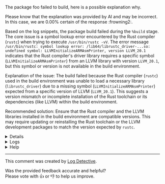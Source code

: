 The package foo failed to build, here is a possible explanation why.

Please know that the explanation was provided by AI and may be incorrect.
In this case, we are 0.00% certain of the response :frowning2:.

Based on the log snippets, the package build failed during the `%build` stage. The core issue is a symbol lookup error encountered by the Rust compiler (`rustc`) when trying to execute `/usr/bin/rustc -vV`. The error message `/usr/bin/rustc: symbol lookup error: /lib64/librustc_driver-...so: undefined symbol: LLVMInitializeARMAsmPrinter, version LLVM_20.1` indicates that the Rust compiler's driver library requires a specific symbol (`LLVMInitializeARMAsmPrinter`) from an LLVM library with version `LLVM_20.1`, but this symbol or version is not available in the build environment.

Explanation of the issue: The build failed because the Rust compiler (`rustc`) used in the build environment was unable to load a necessary library (`librustc_driver`) due to a missing symbol (`LLVMInitializeARMAsmPrinter`) expected from a specific version of LLVM (`LLVM_20.1`). This suggests a version mismatch or incomplete installation of the Rust toolchain or its dependencies (like LLVM) within the build environment.

Recommended solution: Ensure that the Rust compiler and the LLVM libraries installed in the build environment are compatible versions. This may require updating or reinstalling the Rust toolchain or the LLVM development packages to match the version expected by `rustc`.

<details>
<ul>

<li>
<b>Line 9:</b> <code>setting SOURCE_DATE_EPOCH=1745452800
</code>
An RPM build log entry indicating that the environment variable `SOURCE_DATE_EPOCH` is being set to the value `1745452800`. The preceding `9` identifies the log message's stage or level.
</li>

<li>
<b>Line 11:</b> <code>Child return code was: 0
</code>
The line indicates that a child process, identified internally as '11', exited with a return code of '0', signifying successful completion.
</li>

<li>
<b>Line 20:</b> <code>+ umask 022
</code>
Line 20 executes the `umask 022` command, echoed by the shell (`+`). This command sets the file creation mask to 022, resulting in newly created files having default permissions 644 and directories 755.
</li>

<li>
<b>Line 21:</b> <code>+ cd /builddir/build/BUILD/rust-fd-find-10.2.0-build
</code>
Log entry showing execution of the `cd` command to change the current working directory to `/builddir/build/BUILD/rust-fd-find-10.2.0-build` during an RPM build process.
</li>

<li>
<b>Line 25:</b> <code>+ STATUS=0
</code>
Line 25 of the log shows a shell command (indicated by `+`) assigning the value `0` to the variable `STATUS`. A value of `0` conventionally indicates successful execution.
</li>

<li>
<b>Line 42:</b> <code>+ RPM_EC=0
</code>
Line 42 shows the shell variable `RPM_EC` being assigned the value `0`. In shell scripting, an exit code of `0` conventionally signifies successful execution.
</li>

<li>
<b>Line 43:</b> <code>++ jobs -p
</code>
Log entry from stream 43 showing the traced execution of the shell command `jobs -p`.
</li>

<li>
<b>Line 45:</b> <code>Executing(%generate_buildrequires): /bin/sh -e /var/tmp/rpm-tmp.elkhOr
</code>
RPM build log entry showing the execution of the `%generate_buildrequires` stage.
This execution is performed by running the temporary script `/var/tmp/rpm-tmp.elkhOr` using the command `/bin/sh -e`.
The entry is associated with the number 45.
</li>

<li>
<b>Line 49:</b> <code>+ /usr/bin/cargo2rpm --path Cargo.toml buildrequires --with-check
</code>
Line 49 of the log shows the execution of the `/usr/bin/cargo2rpm` command with arguments `--path Cargo.toml`, `buildrequires`, and `--with-check`. This indicates the tool is being run to determine build dependencies based on the `Cargo.toml` file, including dependencies needed for checks.
</li>

<li>
<b>Line 89:</b> <code>Executing(%build): /bin/sh -e /var/tmp/rpm-tmp.aT0gtO
</code>
The log entry indicates that the RPM build process is starting the execution of the `%build` phase. It is running a shell script located at `/var/tmp/rpm-tmp.aT0gtO` using `/bin/sh` with the `-e` option. The output is captured from file descriptor 89.
</li>

<li>
<b>Line 92:</b> <code>+ CFLAGS='-O2 -flto=auto -ffat-lto-objects -fexceptions -g -grecord-gcc-switches -pipe -Wall -Werror=format-security -Wp,-U_FORTIFY_SOURCE,-D_FORTIFY_SOURCE=3 -Wp,-D_GLIBCXX_ASSERTIONS -specs=/usr/lib/rpm/redhat/redhat-hardened-cc1 -fstack-protector-strong -specs=/usr/lib/rpm/redhat/redhat-annobin-cc1  -mbranch-protection=standard -fasynchronous-unwind-tables -fstack-clash-protection -fno-omit-frame-pointer -mno-omit-leaf-frame-pointer '
</code>
The log line shows the shell command used to set the `CFLAGS` environment variable. The variable is assigned a string value containing a series of GCC compiler and preprocessor flags. These flags include options for optimization (`-O2`, `-flto`), debugging (`-g`), warnings (`-Wall`, `-Werror`), security/hardening features (`-fexceptions`, `-fstack-protector-strong`, `-fstack-clash-protection`, `-mbranch-protection`, `-Wp,-D_FORTIFY_SOURCE=3`, spec files), frame pointer handling, and other build process controls.
</li>

<li>
<b>Line 93:</b> <code>+ export CFLAGS
</code>
Line 93 of the script executes the command `export CFLAGS`. The `+` prefix indicates the command being executed.
</li>

<li>
<b>Line 96:</b> <code>+ FFLAGS='-O2 -flto=auto -ffat-lto-objects -fexceptions -g -grecord-gcc-switches -pipe -Wall -Wp,-U_FORTIFY_SOURCE,-D_FORTIFY_SOURCE=3 -Wp,-D_GLIBCXX_ASSERTIONS -specs=/usr/lib/rpm/redhat/redhat-hardened-cc1 -fstack-protector-strong -specs=/usr/lib/rpm/redhat/redhat-annobin-cc1  -mbranch-protection=standard -fasynchronous-unwind-tables -fstack-clash-protection -fno-omit-frame-pointer -mno-omit-leaf-frame-pointer -I/usr/lib64/gfortran/modules '
</code>
The log entry shows the `FFLAGS` environment variable being set. Its value is a string of GCC/Gfortran compiler flags, including settings for optimization (`-O2`, `-flto`), debugging (`-g`), various hardening and protection options (`-fexceptions`, `-Wall`, `-fstack-protector-strong`, `-mbranch-protection`, etc.), and an include path (`-I`). It also includes references to Red Hat specific compiler specifications (`redhat-hardened-cc1`, `redhat-annobin-cc1`).
</li>

<li>
<b>Line 102:</b> <code>+ RUSTFLAGS='-Copt-level=3 -Cdebuginfo=2 -Ccodegen-units=1 -Cstrip=none -Cforce-frame-pointers=yes -Clink-arg=-specs=/usr/lib/rpm/redhat/redhat-package-notes --cap-lints=warn'
</code>
The line shows the `RUSTFLAGS` environment variable being set during the build process. The assigned value is a string containing several Rust compiler flags: `-Copt-level=3`, `-Cdebuginfo=2`, `-Ccodegen-units=1`, `-Cstrip=none`, `-Cforce-frame-pointers=yes`, `-Clink-arg=-specs=/usr/lib/rpm/redhat/redhat-package-notes`, and `--cap-lints=warn`.
</li>

<li>
<b>Line 104:</b> <code>+ LDFLAGS='-Wl,-z,relro -Wl,--as-needed  -Wl,-z,pack-relative-relocs -Wl,-z,now -specs=/usr/lib/rpm/redhat/redhat-hardened-ld -specs=/usr/lib/rpm/redhat/redhat-hardened-ld-errors -specs=/usr/lib/rpm/redhat/redhat-annobin-cc1  -Wl,--build-id=sha1 -specs=/usr/lib/rpm/redhat/redhat-package-notes '
</code>
The log snippet shows the environment variable `LDFLAGS` being set.
It contains linker flags: `-Wl,-z,relro`, `-Wl,--as-needed`, `-Wl,-z,pack-relative-relocs`, `-Wl,-z,now`, and `-Wl,--build-id=sha1`.
It also specifies GCC/linker spec files: `/usr/lib/rpm/redhat/redhat-hardened-ld`, `/usr/lib/rpm/redhat/redhat-hardened-ld-errors`, `/usr/lib/rpm/redhat/redhat-annobin-cc1`, and `/usr/lib/rpm/redhat/redhat-package-notes`.
</li>

<li>
<b>Line 106:</b> <code>+ LT_SYS_LIBRARY_PATH=/usr/lib64:
+ export LT_SYS_LIBRARY_PATH
</code>
The build log shows the environment variable `LT_SYS_LIBRARY_PATH` being assigned the value `/usr/lib64:`. Subsequently, this variable is exported.
</li>

<li>
<b>Line 113:</b> <code>+ /usr/bin/env CARGO_HOME=.cargo RUSTC_BOOTSTRAP=1 'RUSTFLAGS=-Copt-level=3 -Cdebuginfo=2 -Ccodegen-units=1 -Cstrip=none -Cforce-frame-pointers=yes -Clink-arg=-specs=/usr/lib/rpm/redhat/redhat-package-notes --cap-lints=warn' /usr/bin/cargo build -j12 -Z avoid-dev-deps --profile rpm
</code>
The log line shows the execution of `/usr/bin/cargo build` via `/usr/bin/env`. Environment variables `CARGO_HOME=.cargo`, `RUSTC_BOOTSTRAP=1`, and `RUSTFLAGS` are set for the command. `RUSTFLAGS` includes Rust compiler flags `-Copt-level=3`, `-Cdebuginfo=2`, `-Ccodegen-units=1`, `-Cstrip=none`, `-Cforce-frame-pointers=yes`, `-Clink-arg=-specs=/usr/lib/rpm/redhat/redhat-package-notes`, and `--cap-lints=warn`. The `cargo build` command is executed with arguments `-j12`, `-Z avoid-dev-deps`, and `--profile rpm`.
</li>

<li>
<b>Line 114:</b> <code>error: process didn't exit successfully: `/usr/bin/rustc -vV` (exit status: 127)
</code>
The log snippet indicates an error occurred when executing the command `/usr/bin/rustc -vV`. The process did not exit successfully and returned an exit status of 127. This event is associated with log item 114.
</li>

<li>
<b>Line 115:</b> <code>--- stderr
</code>
The snippet indicates the start of output captured from the standard error stream (stderr) during the RPM build process. The number `115` is an identifier associated with this stream.
</li>

<li>
<b>Line 116:</b> <code>/usr/bin/rustc: symbol lookup error: /lib64/librustc_driver-eecdbf8c622aeb56.so: undefined symbol: LLVMInitializeARMAsmPrinter, version LLVM_20.1
</code>
The `rustc` command exited with status 116 due to a symbol lookup error.
The error occurred while loading the shared library `/lib64/librustc_driver-eecdbf8c622aeb56.so`.
The undefined symbol was `LLVMInitializeARMAsmPrinter`, expected with version `LLVM_20.1`.
</li>

<li>
<b>Line 117:</b> <code>error: Bad exit status from /var/tmp/rpm-tmp.aT0gtO (%build)
</code>
The log entry `(117, 'error: Bad exit status from /var/tmp/rpm-tmp.aT0gtO (%build)\n')` indicates an error encountered during the `%build` phase of the RPM process. It reports that a temporary script file, identified as `/var/tmp/rpm-tmp.aT0gtO`, terminated with a non-zero exit status, which RPM interprets as a failure. The line is prefixed with the number `117`.
</li>

<li>
<b>Line 118:</b> <code>RPM build errors:
    Bad exit status from /var/tmp/rpm-tmp.aT0gtO (%build)
</code>
The RPM build process exited with status 118. An error message indicates a non-zero exit status from the temporary script `/var/tmp/rpm-tmp.aT0gtO`, which was executed during the `%build` stage.
</li>

<li>
<b>Line 121:</b> <code>EXCEPTION: [Error('Command failed: \n # /usr/bin/systemd-nspawn -q -M 6362c8910ded47389834edb30736bf03 -D /var/lib/mock/eln-build-side-110864-59163989-6571396/root -a -u mockbuild --capability=cap_ipc_lock --bind=/tmp/mock-resolv.g0ujkids:/etc/resolv.conf --bind=/dev/btrfs-control --bind=/dev/mapper/control --bind=/dev/fuse --bind=/dev/loop-control --bind=/dev/loop0 --bind=/dev/loop1 --bind=/dev/loop2 --bind=/dev/loop3 --bind=/dev/loop4 --bind=/dev/loop5 --bind=/dev/loop6 --bind=/dev/loop7 --bind=/dev/loop8 --bind=/dev/loop9 --bind=/dev/loop10 --bind=/dev/loop11 --console=pipe --setenv=TERM=vt100 --setenv=SHELL=/bin/bash --setenv=HOME=/builddir --setenv=HOSTNAME=mock --setenv=PATH=/usr/bin:/bin:/usr/sbin:/sbin \'--setenv=PROMPT_COMMAND=printf "\\033]0;<mock-chroot>\\007"\' \'--setenv=PS1=<mock-chroot> \\s-\\v\\$ \' --setenv=LANG=C.UTF-8 --resolv-conf=off bash --login -c \'/usr/bin/rpmbuild -ba --noprep --noclean --target aarch64 /builddir/build/SPECS/rust-fd-find.spec\'\n', 1)]
</code>
The log snippet shows an EXCEPTION reporting that the command `/usr/bin/systemd-nspawn` failed with exit code 1. This command was executed by mock within a chroot (`/var/lib/mock/...`) to run `/usr/bin/rpmbuild -ba --noprep --noclean --target aarch64 /builddir/build/SPECS/rust-fd-find.spec`.
</li>

<li>
<b>Line 122:</b> <code>Traceback (most recent call last):
  File "/usr/lib/python3.13/site-packages/mockbuild/trace_decorator.py", line 93, in trace
    result = func(*args, **kw)
  File "/usr/lib/python3.13/site-packages/mockbuild/util.py", line 610, in do_with_status
    raise exception.Error("Command failed: \n # %s\n%s" % (cmd_pretty(command, env), output), child.returncode)
</code>
The snippet shows a Python traceback originating from the `mockbuild` module.

It indicates an `exception.Error` occurred within the `mockbuild.util.do_with_status` function, which was called via `mockbuild.trace_decorator.trace`.

The error message states "Command failed", indicating that a command executed by `mockbuild` exited with a non-zero return code. The traceback shows that the error object is intended to include the failed command, its output, and the child process's return code.
</li>

<li>
<b>Line 127:</b> <code>mockbuild.exception.Error: Command failed: 
 # /usr/bin/systemd-nspawn -q -M 6362c8910ded47389834edb30736bf03 -D /var/lib/mock/eln-build-side-110864-59163989-6571396/root -a -u mockbuild --capability=cap_ipc_lock --bind=/tmp/mock-resolv.g0ujkids:/etc/resolv.conf --bind=/dev/btrfs-control --bind=/dev/mapper/control --bind=/dev/fuse --bind=/dev/loop-control --bind=/dev/loop0 --bind=/dev/loop1 --bind=/dev/loop2 --bind=/dev/loop3 --bind=/dev/loop4 --bind=/dev/loop5 --bind=/dev/loop6 --bind=/dev/loop7 --bind=/dev/loop8 --bind=/dev/loop9 --bind=/dev/loop10 --bind=/dev/loop11 --console=pipe --setenv=TERM=vt100 --setenv=SHELL=/bin/bash --setenv=HOME=/builddir --setenv=HOSTNAME=mock --setenv=PATH=/usr/bin:/bin:/usr/sbin:/sbin '--setenv=PROMPT_COMMAND=printf "\033]0;<mock-chroot>\007"' '--setenv=PS1=<mock-chroot> \s-\v\$ ' --setenv=LANG=C.UTF-8 --resolv-conf=off bash --login -c '/usr/bin/rpmbuild -ba --noprep --noclean --target aarch64 /builddir/build/SPECS/rust-fd-find.spec'

</code>
The snippet reports a `mockbuild.exception.Error: Command failed`. The failed command was `/usr/bin/systemd-nspawn`, which was executed to run `/usr/bin/rpmbuild -ba --noprep --noclean --target aarch64 /builddir/build/SPECS/rust-fd-find.spec` within a container environment configured with specified options, binds, capabilities, and environment variables. The error is associated with exit code 127.
</li>

</ul>
</details>

<details>
  <summary>Logs</summary>
  <p>
    Log Detective analyzed the following logs files to provide an explanation:
  </p>

  <ul>
    <li><a href="https://kojipkgs.fedoraproject.org/work/tasks/5157/132065157/build.log">https://kojipkgs.fedoraproject.org/work/tasks/5157/132065157/build.log</a></li>
  </ul>

  <p>
    Additional logs are available from:
    <ul>
    <li><a href="https://gitlab.foobar.baz//-/jobs/1/artifacts/download">artifacts.zip</a></li>
  </ul>
  </p>

  <p>
    Please know that these log files are automatically removed after some
    time, so you might need a backup.
  </p>
</details>

<details>
  <summary>Help</summary>
  <p>Don't hesitate to reach out.</p>

  <ul>
    <li><a href="https://github.com/fedora-copr/logdetective">Upstream</a></li>
    <li><a href="https://github.com/fedora-copr/logdetective/issues">Issue tracker</a></li>
    <li><a href="https://redhat.enterprise.slack.com/archives/C06DWNVKKDE">Slack</a></li>
    <li><a href="https://log-detective.com/documentation">Documentation</a></li>
  </ul>
</details>


---
This comment was created by [Log Detective][log-detective].

Was the provided feedback accurate and helpful? <br>Please vote with :thumbsup:
or :thumbsdown: to help us improve.<br>



[log-detective]: https://log-detective.com/
[contact]: https://github.com/fedora-copr